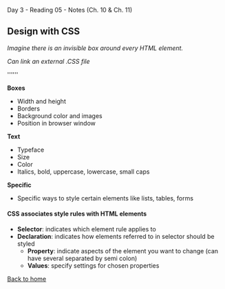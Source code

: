 Day 3 - Reading 05 - Notes
(Ch. 10 & Ch. 11)

## Design with CSS

*Imagine there is an invisible box around every HTML element.*

*Can link an external .CSS file*

'''<link href="name/name.css" type="text/css" rel="stylesheet"/>'''

**Boxes**
- Width and height
- Borders
- Background color and images
- Position in browser window

**Text**
- Typeface
- Size
- Color
- Italics, bold, uppercase, lowercase, small caps

**Specific**
- Specific ways to style certain elements like lists, tables, forms

#### CSS associates style rules with HTML elements
- **Selector**: indicates which element rule applies to
- **Declaration**: indicates how elements referred to in selector should be styled 
    - **Property**: indicate aspects of the element you want to change (can have several separated by semi colon)
    - **Values**: specify settings for chosen properties





[Back to home](README.md)